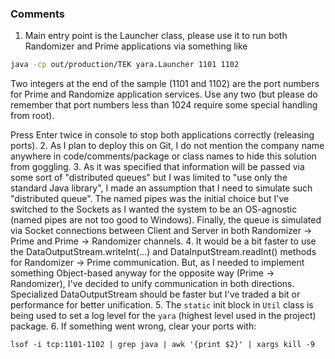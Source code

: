 ### Comments

1. Main entry point is the Launcher class, please use it to run both Randomizer and Prime applications via something like
```bash
java -cp out/production/TEK yara.Launcher 1101 1102
```
Two integers at the end of the sample (1101 and 1102) are the port numbers for Prime and Randomize application services. Use any two (but please do remember that port numbers less than 1024 require some special handling from root).

Press Enter twice in console to stop both applications correctly (releasing ports).
2. As I plan to deploy this on Git, I do not mention the company name anywhere in code/comments/package or class names to hide this solution from goggling.
3. As it was specified that information will be passed via some sort of "distributed queues" but I was limited to "use only the standard Java library", I made an assumption that I need to simulate such "distributed queue". The named pipes was the initial choice but I've switched to the Sockets as I wanted the system to be an OS-agnostic (named pipes are not too good to Windows). Finally, the queue is simulated via Socket connections between Client and Server in both Randomizer -> Prime and Prime -> Randomizer channels.
4. It would be a bit faster to use the DataOutputStream.writeInt(...) and DataInputStream.readInt() methods for Randomizer -> Prime communication. But, as I needed to implement something Object-based anyway for the opposite way (Prime -> Randomizer), I've decided to unify communication in both directions. Specialized DataOutputStream should be faster but I've traded a bit or performance for better unification.
5. The `static` init block in `Util` class is being used to set a log level for the `yara` (highest level used in the project) package.
6. If something went wrong, clear your ports with:
```
lsof -i tcp:1101-1102 | grep java | awk '{print $2}' | xargs kill -9
```
